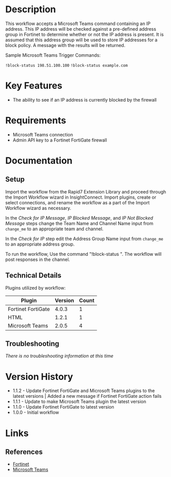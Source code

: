 # Description

This workflow accepts a Microsoft Teams command containing an IP address. This IP address will be checked against a pre-defined address group in Fortinet to determine whether or not the IP address is present. It is assumed that this address group will be used to store IP addresses for a block policy. A message with the results will be returned.

Sample Microsoft Teams Trigger Commands:

`!block-status 198.51.100.100`
`!block-status example.com`

# Key Features

* The ability to see if an IP address is currently blocked by the firewall

# Requirements

* Microsoft Teams connection
* Admin API key to a Fortinet FortiGate firewall

# Documentation

## Setup

Import the workflow from the Rapid7 Extension Library and proceed through the Import Workflow wizard in InsightConnect. Import plugins, create or select connections, and rename the workflow as a part of the Import Workflow wizard as necessary.

In the _Check for IP Message_, _IP Blocked Message_, and _IP Not Blocked Message_ steps change the Team Name and Channel Name input from `change_me` to an appropriate team and channel.

In the _Check for IP_ step edit the Address Group Name input from `change_me` to an appropriate address group.

To run the workflow,  Use the command "!block-status <IP>". The workflow will post responses in the channel.

## Technical Details

Plugins utilized by workflow:

|Plugin|Version|Count|
|----|----|--------|
|Fortinet FortiGate|4.0.3|1|
|HTML|1.2.1|1|
|Microsoft Teams|2.0.5|4|

## Troubleshooting

_There is no troubleshooting information at this time_

# Version History

* 1.1.2 - Update Fortinet FortiGate and Microsoft Teams plugins to the latest versions | Added a new message if Fortinet FortiGate action fails
* 1.1.1 - Update to make Microsoft Teams plugin the latest version
* 1.1.0 - Update Fortinet FortiGate to latest version
* 1.0.0 - Initial workflow

# Links

## References

* [Fortinet](https://www.fortinet.com/)
* [Microsoft Teams](https://teams.microsoft.com)
